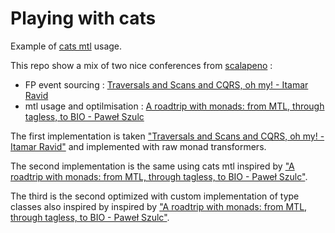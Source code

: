 # Playing with cats 

Example of [cats mtl](https://github.com/typelevel/cats-mtl/blob/master/DESIGN.md) usage.

This repo show a mix of two nice conferences from [scalapeno](https://www.youtube.com/channel/UCiZ-yvcOuX76q5CpCW-9jHw) : 

 * FP event sourcing : [Traversals and Scans and CQRS, oh my! - Itamar Ravid](https://www.youtube.com/watch?v=dw0sGpp5TNA)
 * mtl usage and optilmisation : [A roadtrip with monads: from MTL, through tagless, to BIO - Paweł Szulc](https://www.youtube.com/watch?v=QM86Ab3lL20) 

The first implementation is taken ["Traversals and Scans and CQRS, oh my! - Itamar Ravid"](https://www.youtube.com/watch?v=dw0sGpp5TNA) and implemented with raw monad transformers.  

The second implementation is the same using cats mtl inspired by ["A roadtrip with monads: from MTL, through tagless, to BIO - Paweł Szulc"](https://www.youtube.com/watch?v=QM86Ab3lL20). 

The third is the second optimized with custom implementation of type classes also inspired by inspired by ["A roadtrip with monads: from MTL, through tagless, to BIO - Paweł Szulc"](https://www.youtube.com/watch?v=QM86Ab3lL20).  



